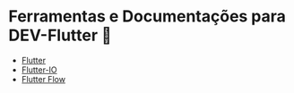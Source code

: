 # Ferramentas e Documentações para DEV-Flutter :robot:
- [Flutter](https://flutter.dev/)
- [Flutter-IO](https://flutlab.io/profile)
- [Flutter Flow](https://app.flutterflow.io/project/login-app-ra6x3x)